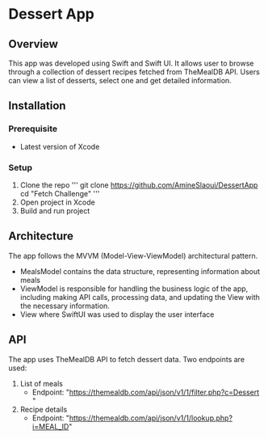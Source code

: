 # Dessert App

## Overview

This app was developed using Swift and Swift UI. It allows user to browse through a collection of dessert recipes fetched from TheMealDB API. Users can view a list of desserts, select one and get detailed information.

## Installation

### Prerequisite

- Latest version of Xcode

### Setup

1. Clone the repo
   '''
   git clone https://github.com/AmineSlaoui/DessertApp
   cd "Fetch Challenge"
   '''
2. Open project in Xcode
3. Build and run project

## Architecture

The app follows the MVVM (Model-View-ViewModel) architectural pattern.

- MealsModel contains the data structure, representing information about meals
- ViewModel is responsible for handling the business logic of the app, including making API calls, processing data, and updating the View with the necessary information.
- View where SwiftUI was used to display the user interface 

## API

The app uses TheMealDB API to fetch dessert data. Two endpoints are used:
1. List of meals
   * Endpoint: "https://themealdb.com/api/json/v1/1/filter.php?c=Dessert "
2. Recipe details
   * Endpoint: "https://themealdb.com/api/json/v1/1/lookup.php?i=MEAL_ID"



